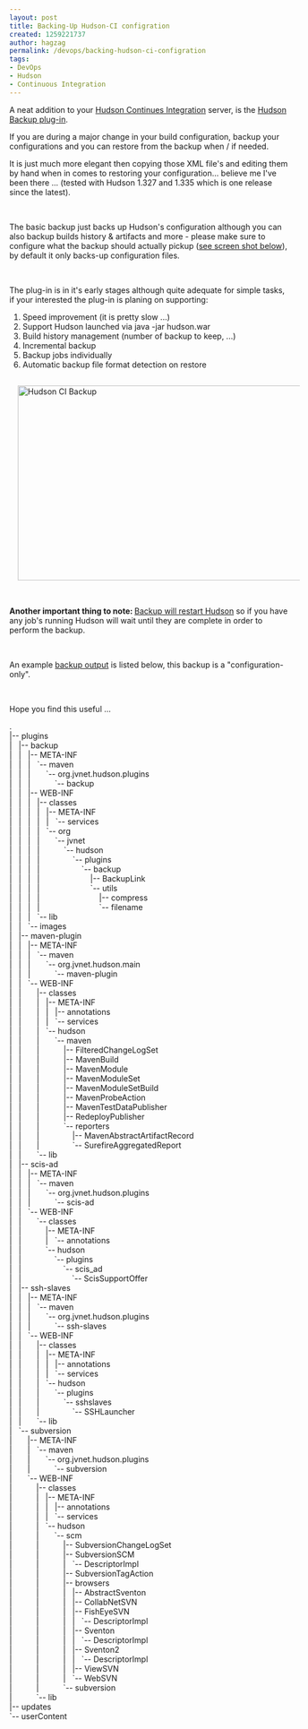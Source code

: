 ```yaml
---
layout: post
title: Backing-Up Hudson-CI configration
created: 1259221737
author: hagzag
permalink: /devops/backing-hudson-ci-configration
tags:
- DevOps
- Hudson
- Continuous Integration
---
```

<p>A neat addition to your <a href="http://wiki.hudson-ci.org/display/HUDSON/Meet+Hudson">Hudson Continues Integration</a> server, is the <a href="http://wiki.hudson-ci.org/display/HUDSON/Backup+Plugin">Hudson Backup plug-in</a>.</p>
<p>If you are during a major change in your build configuration, backup your configurations and you can restore from the backup when / if needed.</p>
<p>It is just much more elegant then copying those XML file's and editing them by hand when in comes to restoring your configuration... believe me I've been there ... (tested with Hudson 1.327 and 1.335 which is one release since the latest).</p>
<!--break-->
<p>&nbsp;</p>
<p>The basic backup just backs up Hudson's configuration although you can also backup builds history &amp; artifacts and more - please make sure to configure what the backup should actually pickup (<a href="#ScrrenShot">see screen shot below</a>), by default it only backs-up configuration files.</p>
<p>&nbsp;</p>
<p>The plug-in is in it's early stages although quite adequate for simple tasks, if your interested the plug-in is planing on supporting:<del><br />
</del></p>
<ol>
    <li>Speed improvement (it is pretty slow ...)</li>
    <li>Support Hudson launched via java -jar hudson.war</li>
    <li>Build history management (number of backup to keep, ...)</li>
    <li>Incremental backup</li>
    <li>Backup jobs individually</li>
    <li>Automatic backup file format detection on restore</li>
</ol>
<p><a name="ScrrenShot"><img align="left" width="600" vspace="15" hspace="15" height="348" alt="Hudson CI Backup" src="/files/upload/29/HudsonCI-BackupConfig.png" /></a></p>
<p>&nbsp;</p>
<p><strong>Another important thing to note: </strong><u>Backup will restart Hudson</u> so if you have any job's running Hudson will wait until they are complete in order to perform the backup.</p>
<p>&nbsp;</p>
<p>An example <a href="#backupoutput">backup output</a> is listed below, this backup is a &quot;configuration-only&quot;.</p>
<p>&nbsp;</p>
<p>Hope you find this useful ...</p>
<p><a name="backupoutput">.</a><br />
|-- plugins<br />
|&nbsp;&nbsp; |-- backup<br />
|&nbsp;&nbsp; |&nbsp;&nbsp; |-- META-INF<br />
|&nbsp;&nbsp; |&nbsp;&nbsp; |&nbsp;&nbsp; `-- maven<br />
|&nbsp;&nbsp; |&nbsp;&nbsp; |&nbsp;&nbsp;&nbsp;&nbsp;&nbsp;&nbsp; `-- org.jvnet.hudson.plugins<br />
|&nbsp;&nbsp; |&nbsp;&nbsp; |&nbsp;&nbsp;&nbsp;&nbsp;&nbsp;&nbsp;&nbsp;&nbsp;&nbsp;&nbsp; `-- backup<br />
|&nbsp;&nbsp; |&nbsp;&nbsp; |-- WEB-INF<br />
|&nbsp;&nbsp; |&nbsp;&nbsp; |&nbsp;&nbsp; |-- classes<br />
|&nbsp;&nbsp; |&nbsp;&nbsp; |&nbsp;&nbsp; |&nbsp;&nbsp; |-- META-INF<br />
|&nbsp;&nbsp; |&nbsp;&nbsp; |&nbsp;&nbsp; |&nbsp;&nbsp; |&nbsp;&nbsp; `-- services<br />
|&nbsp;&nbsp; |&nbsp;&nbsp; |&nbsp;&nbsp; |&nbsp;&nbsp; `-- org<br />
|&nbsp;&nbsp; |&nbsp;&nbsp; |&nbsp;&nbsp; |&nbsp;&nbsp;&nbsp;&nbsp;&nbsp;&nbsp; `-- jvnet<br />
|&nbsp;&nbsp; |&nbsp;&nbsp; |&nbsp;&nbsp; |&nbsp;&nbsp;&nbsp;&nbsp;&nbsp;&nbsp;&nbsp;&nbsp;&nbsp;&nbsp; `-- hudson<br />
|&nbsp;&nbsp; |&nbsp;&nbsp; |&nbsp;&nbsp; |&nbsp;&nbsp;&nbsp;&nbsp;&nbsp;&nbsp;&nbsp;&nbsp;&nbsp;&nbsp;&nbsp;&nbsp;&nbsp;&nbsp; `-- plugins<br />
|&nbsp;&nbsp; |&nbsp;&nbsp; |&nbsp;&nbsp; |&nbsp;&nbsp;&nbsp;&nbsp;&nbsp;&nbsp;&nbsp;&nbsp;&nbsp;&nbsp;&nbsp;&nbsp;&nbsp;&nbsp;&nbsp;&nbsp;&nbsp;&nbsp; `-- backup<br />
|&nbsp;&nbsp; |&nbsp;&nbsp; |&nbsp;&nbsp; |&nbsp;&nbsp;&nbsp;&nbsp;&nbsp;&nbsp;&nbsp;&nbsp;&nbsp;&nbsp;&nbsp;&nbsp;&nbsp;&nbsp;&nbsp;&nbsp;&nbsp;&nbsp;&nbsp;&nbsp;&nbsp;&nbsp; |-- BackupLink<br />
|&nbsp;&nbsp; |&nbsp;&nbsp; |&nbsp;&nbsp; |&nbsp;&nbsp;&nbsp;&nbsp;&nbsp;&nbsp;&nbsp;&nbsp;&nbsp;&nbsp;&nbsp;&nbsp;&nbsp;&nbsp;&nbsp;&nbsp;&nbsp;&nbsp;&nbsp;&nbsp;&nbsp;&nbsp; `-- utils<br />
|&nbsp;&nbsp; |&nbsp;&nbsp; |&nbsp;&nbsp; |&nbsp;&nbsp;&nbsp;&nbsp;&nbsp;&nbsp;&nbsp;&nbsp;&nbsp;&nbsp;&nbsp;&nbsp;&nbsp;&nbsp;&nbsp;&nbsp;&nbsp;&nbsp;&nbsp;&nbsp;&nbsp;&nbsp;&nbsp;&nbsp;&nbsp;&nbsp; |-- compress<br />
|&nbsp;&nbsp; |&nbsp;&nbsp; |&nbsp;&nbsp; |&nbsp;&nbsp;&nbsp;&nbsp;&nbsp;&nbsp;&nbsp;&nbsp;&nbsp;&nbsp;&nbsp;&nbsp;&nbsp;&nbsp;&nbsp;&nbsp;&nbsp;&nbsp;&nbsp;&nbsp;&nbsp;&nbsp;&nbsp;&nbsp;&nbsp;&nbsp; `-- filename<br />
|&nbsp;&nbsp; |&nbsp;&nbsp; |&nbsp;&nbsp; `-- lib<br />
|&nbsp;&nbsp; |&nbsp;&nbsp; `-- images<br />
|&nbsp;&nbsp; |-- maven-plugin<br />
|&nbsp;&nbsp; |&nbsp;&nbsp; |-- META-INF<br />
|&nbsp;&nbsp; |&nbsp;&nbsp; |&nbsp;&nbsp; `-- maven<br />
|&nbsp;&nbsp; |&nbsp;&nbsp; |&nbsp;&nbsp;&nbsp;&nbsp;&nbsp;&nbsp; `-- org.jvnet.hudson.main<br />
|&nbsp;&nbsp; |&nbsp;&nbsp; |&nbsp;&nbsp;&nbsp;&nbsp;&nbsp;&nbsp;&nbsp;&nbsp;&nbsp;&nbsp; `-- maven-plugin<br />
|&nbsp;&nbsp; |&nbsp;&nbsp; `-- WEB-INF<br />
|&nbsp;&nbsp; |&nbsp;&nbsp;&nbsp;&nbsp;&nbsp;&nbsp; |-- classes<br />
|&nbsp;&nbsp; |&nbsp;&nbsp;&nbsp;&nbsp;&nbsp;&nbsp; |&nbsp;&nbsp; |-- META-INF<br />
|&nbsp;&nbsp; |&nbsp;&nbsp;&nbsp;&nbsp;&nbsp;&nbsp; |&nbsp;&nbsp; |&nbsp;&nbsp; |-- annotations<br />
|&nbsp;&nbsp; |&nbsp;&nbsp;&nbsp;&nbsp;&nbsp;&nbsp; |&nbsp;&nbsp; |&nbsp;&nbsp; `-- services<br />
|&nbsp;&nbsp; |&nbsp;&nbsp;&nbsp;&nbsp;&nbsp;&nbsp; |&nbsp;&nbsp; `-- hudson<br />
|&nbsp;&nbsp; |&nbsp;&nbsp;&nbsp;&nbsp;&nbsp;&nbsp; |&nbsp;&nbsp;&nbsp;&nbsp;&nbsp;&nbsp; `-- maven<br />
|&nbsp;&nbsp; |&nbsp;&nbsp;&nbsp;&nbsp;&nbsp;&nbsp; |&nbsp;&nbsp;&nbsp;&nbsp;&nbsp;&nbsp;&nbsp;&nbsp;&nbsp;&nbsp; |-- FilteredChangeLogSet<br />
|&nbsp;&nbsp; |&nbsp;&nbsp;&nbsp;&nbsp;&nbsp;&nbsp; |&nbsp;&nbsp;&nbsp;&nbsp;&nbsp;&nbsp;&nbsp;&nbsp;&nbsp;&nbsp; |-- MavenBuild<br />
|&nbsp;&nbsp; |&nbsp;&nbsp;&nbsp;&nbsp;&nbsp;&nbsp; |&nbsp;&nbsp;&nbsp;&nbsp;&nbsp;&nbsp;&nbsp;&nbsp;&nbsp;&nbsp; |-- MavenModule<br />
|&nbsp;&nbsp; |&nbsp;&nbsp;&nbsp;&nbsp;&nbsp;&nbsp; |&nbsp;&nbsp;&nbsp;&nbsp;&nbsp;&nbsp;&nbsp;&nbsp;&nbsp;&nbsp; |-- MavenModuleSet<br />
|&nbsp;&nbsp; |&nbsp;&nbsp;&nbsp;&nbsp;&nbsp;&nbsp; |&nbsp;&nbsp;&nbsp;&nbsp;&nbsp;&nbsp;&nbsp;&nbsp;&nbsp;&nbsp; |-- MavenModuleSetBuild<br />
|&nbsp;&nbsp; |&nbsp;&nbsp;&nbsp;&nbsp;&nbsp;&nbsp; |&nbsp;&nbsp;&nbsp;&nbsp;&nbsp;&nbsp;&nbsp;&nbsp;&nbsp;&nbsp; |-- MavenProbeAction<br />
|&nbsp;&nbsp; |&nbsp;&nbsp;&nbsp;&nbsp;&nbsp;&nbsp; |&nbsp;&nbsp;&nbsp;&nbsp;&nbsp;&nbsp;&nbsp;&nbsp;&nbsp;&nbsp; |-- MavenTestDataPublisher<br />
|&nbsp;&nbsp; |&nbsp;&nbsp;&nbsp;&nbsp;&nbsp;&nbsp; |&nbsp;&nbsp;&nbsp;&nbsp;&nbsp;&nbsp;&nbsp;&nbsp;&nbsp;&nbsp; |-- RedeployPublisher<br />
|&nbsp;&nbsp; |&nbsp;&nbsp;&nbsp;&nbsp;&nbsp;&nbsp; |&nbsp;&nbsp;&nbsp;&nbsp;&nbsp;&nbsp;&nbsp;&nbsp;&nbsp;&nbsp; `-- reporters<br />
|&nbsp;&nbsp; |&nbsp;&nbsp;&nbsp;&nbsp;&nbsp;&nbsp; |&nbsp;&nbsp;&nbsp;&nbsp;&nbsp;&nbsp;&nbsp;&nbsp;&nbsp;&nbsp;&nbsp;&nbsp;&nbsp;&nbsp; |-- MavenAbstractArtifactRecord<br />
|&nbsp;&nbsp; |&nbsp;&nbsp;&nbsp;&nbsp;&nbsp;&nbsp; |&nbsp;&nbsp;&nbsp;&nbsp;&nbsp;&nbsp;&nbsp;&nbsp;&nbsp;&nbsp;&nbsp;&nbsp;&nbsp;&nbsp; `-- SurefireAggregatedReport<br />
|&nbsp;&nbsp; |&nbsp;&nbsp;&nbsp;&nbsp;&nbsp;&nbsp; `-- lib<br />
|&nbsp;&nbsp; |-- scis-ad<br />
|&nbsp;&nbsp; |&nbsp;&nbsp; |-- META-INF<br />
|&nbsp;&nbsp; |&nbsp;&nbsp; |&nbsp;&nbsp; `-- maven<br />
|&nbsp;&nbsp; |&nbsp;&nbsp; |&nbsp;&nbsp;&nbsp;&nbsp;&nbsp;&nbsp; `-- org.jvnet.hudson.plugins<br />
|&nbsp;&nbsp; |&nbsp;&nbsp; |&nbsp;&nbsp;&nbsp;&nbsp;&nbsp;&nbsp;&nbsp;&nbsp;&nbsp;&nbsp; `-- scis-ad<br />
|&nbsp;&nbsp; |&nbsp;&nbsp; `-- WEB-INF<br />
|&nbsp;&nbsp; |&nbsp;&nbsp;&nbsp;&nbsp;&nbsp;&nbsp; `-- classes<br />
|&nbsp;&nbsp; |&nbsp;&nbsp;&nbsp;&nbsp;&nbsp;&nbsp;&nbsp;&nbsp;&nbsp;&nbsp; |-- META-INF<br />
|&nbsp;&nbsp; |&nbsp;&nbsp;&nbsp;&nbsp;&nbsp;&nbsp;&nbsp;&nbsp;&nbsp;&nbsp; |&nbsp;&nbsp; `-- annotations<br />
|&nbsp;&nbsp; |&nbsp;&nbsp;&nbsp;&nbsp;&nbsp;&nbsp;&nbsp;&nbsp;&nbsp;&nbsp; `-- hudson<br />
|&nbsp;&nbsp; |&nbsp;&nbsp;&nbsp;&nbsp;&nbsp;&nbsp;&nbsp;&nbsp;&nbsp;&nbsp;&nbsp;&nbsp;&nbsp;&nbsp; `-- plugins<br />
|&nbsp;&nbsp; |&nbsp;&nbsp;&nbsp;&nbsp;&nbsp;&nbsp;&nbsp;&nbsp;&nbsp;&nbsp;&nbsp;&nbsp;&nbsp;&nbsp;&nbsp;&nbsp;&nbsp;&nbsp; `-- scis_ad<br />
|&nbsp;&nbsp; |&nbsp;&nbsp;&nbsp;&nbsp;&nbsp;&nbsp;&nbsp;&nbsp;&nbsp;&nbsp;&nbsp;&nbsp;&nbsp;&nbsp;&nbsp;&nbsp;&nbsp;&nbsp;&nbsp;&nbsp;&nbsp;&nbsp; `-- ScisSupportOffer<br />
|&nbsp;&nbsp; |-- ssh-slaves<br />
|&nbsp;&nbsp; |&nbsp;&nbsp; |-- META-INF<br />
|&nbsp;&nbsp; |&nbsp;&nbsp; |&nbsp;&nbsp; `-- maven<br />
|&nbsp;&nbsp; |&nbsp;&nbsp; |&nbsp;&nbsp;&nbsp;&nbsp;&nbsp;&nbsp; `-- org.jvnet.hudson.plugins<br />
|&nbsp;&nbsp; |&nbsp;&nbsp; |&nbsp;&nbsp;&nbsp;&nbsp;&nbsp;&nbsp;&nbsp;&nbsp;&nbsp;&nbsp; `-- ssh-slaves<br />
|&nbsp;&nbsp; |&nbsp;&nbsp; `-- WEB-INF<br />
|&nbsp;&nbsp; |&nbsp;&nbsp;&nbsp;&nbsp;&nbsp;&nbsp; |-- classes<br />
|&nbsp;&nbsp; |&nbsp;&nbsp;&nbsp;&nbsp;&nbsp;&nbsp; |&nbsp;&nbsp; |-- META-INF<br />
|&nbsp;&nbsp; |&nbsp;&nbsp;&nbsp;&nbsp;&nbsp;&nbsp; |&nbsp;&nbsp; |&nbsp;&nbsp; |-- annotations<br />
|&nbsp;&nbsp; |&nbsp;&nbsp;&nbsp;&nbsp;&nbsp;&nbsp; |&nbsp;&nbsp; |&nbsp;&nbsp; `-- services<br />
|&nbsp;&nbsp; |&nbsp;&nbsp;&nbsp;&nbsp;&nbsp;&nbsp; |&nbsp;&nbsp; `-- hudson<br />
|&nbsp;&nbsp; |&nbsp;&nbsp;&nbsp;&nbsp;&nbsp;&nbsp; |&nbsp;&nbsp;&nbsp;&nbsp;&nbsp;&nbsp; `-- plugins<br />
|&nbsp;&nbsp; |&nbsp;&nbsp;&nbsp;&nbsp;&nbsp;&nbsp; |&nbsp;&nbsp;&nbsp;&nbsp;&nbsp;&nbsp;&nbsp;&nbsp;&nbsp;&nbsp; `-- sshslaves<br />
|&nbsp;&nbsp; |&nbsp;&nbsp;&nbsp;&nbsp;&nbsp;&nbsp; |&nbsp;&nbsp;&nbsp;&nbsp;&nbsp;&nbsp;&nbsp;&nbsp;&nbsp;&nbsp;&nbsp;&nbsp;&nbsp;&nbsp; `-- SSHLauncher<br />
|&nbsp;&nbsp; |&nbsp;&nbsp;&nbsp;&nbsp;&nbsp;&nbsp; `-- lib<br />
|&nbsp;&nbsp; `-- subversion<br />
|&nbsp;&nbsp;&nbsp;&nbsp;&nbsp;&nbsp; |-- META-INF<br />
|&nbsp;&nbsp;&nbsp;&nbsp;&nbsp;&nbsp; |&nbsp;&nbsp; `-- maven<br />
|&nbsp;&nbsp;&nbsp;&nbsp;&nbsp;&nbsp; |&nbsp;&nbsp;&nbsp;&nbsp;&nbsp;&nbsp; `-- org.jvnet.hudson.plugins<br />
|&nbsp;&nbsp;&nbsp;&nbsp;&nbsp;&nbsp; |&nbsp;&nbsp;&nbsp;&nbsp;&nbsp;&nbsp;&nbsp;&nbsp;&nbsp;&nbsp; `-- subversion<br />
|&nbsp;&nbsp;&nbsp;&nbsp;&nbsp;&nbsp; `-- WEB-INF<br />
|&nbsp;&nbsp;&nbsp;&nbsp;&nbsp;&nbsp;&nbsp;&nbsp;&nbsp;&nbsp; |-- classes<br />
|&nbsp;&nbsp;&nbsp;&nbsp;&nbsp;&nbsp;&nbsp;&nbsp;&nbsp;&nbsp; |&nbsp;&nbsp; |-- META-INF<br />
|&nbsp;&nbsp;&nbsp;&nbsp;&nbsp;&nbsp;&nbsp;&nbsp;&nbsp;&nbsp; |&nbsp;&nbsp; |&nbsp;&nbsp; |-- annotations<br />
|&nbsp;&nbsp;&nbsp;&nbsp;&nbsp;&nbsp;&nbsp;&nbsp;&nbsp;&nbsp; |&nbsp;&nbsp; |&nbsp;&nbsp; `-- services<br />
|&nbsp;&nbsp;&nbsp;&nbsp;&nbsp;&nbsp;&nbsp;&nbsp;&nbsp;&nbsp; |&nbsp;&nbsp; `-- hudson<br />
|&nbsp;&nbsp;&nbsp;&nbsp;&nbsp;&nbsp;&nbsp;&nbsp;&nbsp;&nbsp; |&nbsp;&nbsp;&nbsp;&nbsp;&nbsp;&nbsp; `-- scm<br />
|&nbsp;&nbsp;&nbsp;&nbsp;&nbsp;&nbsp;&nbsp;&nbsp;&nbsp;&nbsp; |&nbsp;&nbsp;&nbsp;&nbsp;&nbsp;&nbsp;&nbsp;&nbsp;&nbsp;&nbsp; |-- SubversionChangeLogSet<br />
|&nbsp;&nbsp;&nbsp;&nbsp;&nbsp;&nbsp;&nbsp;&nbsp;&nbsp;&nbsp; |&nbsp;&nbsp;&nbsp;&nbsp;&nbsp;&nbsp;&nbsp;&nbsp;&nbsp;&nbsp; |-- SubversionSCM<br />
|&nbsp;&nbsp;&nbsp;&nbsp;&nbsp;&nbsp;&nbsp;&nbsp;&nbsp;&nbsp; |&nbsp;&nbsp;&nbsp;&nbsp;&nbsp;&nbsp;&nbsp;&nbsp;&nbsp;&nbsp; |&nbsp;&nbsp; `-- DescriptorImpl<br />
|&nbsp;&nbsp;&nbsp;&nbsp;&nbsp;&nbsp;&nbsp;&nbsp;&nbsp;&nbsp; |&nbsp;&nbsp;&nbsp;&nbsp;&nbsp;&nbsp;&nbsp;&nbsp;&nbsp;&nbsp; |-- SubversionTagAction<br />
|&nbsp;&nbsp;&nbsp;&nbsp;&nbsp;&nbsp;&nbsp;&nbsp;&nbsp;&nbsp; |&nbsp;&nbsp;&nbsp;&nbsp;&nbsp;&nbsp;&nbsp;&nbsp;&nbsp;&nbsp; |-- browsers<br />
|&nbsp;&nbsp;&nbsp;&nbsp;&nbsp;&nbsp;&nbsp;&nbsp;&nbsp;&nbsp; |&nbsp;&nbsp;&nbsp;&nbsp;&nbsp;&nbsp;&nbsp;&nbsp;&nbsp;&nbsp; |&nbsp;&nbsp; |-- AbstractSventon<br />
|&nbsp;&nbsp;&nbsp;&nbsp;&nbsp;&nbsp;&nbsp;&nbsp;&nbsp;&nbsp; |&nbsp;&nbsp;&nbsp;&nbsp;&nbsp;&nbsp;&nbsp;&nbsp;&nbsp;&nbsp; |&nbsp;&nbsp; |-- CollabNetSVN<br />
|&nbsp;&nbsp;&nbsp;&nbsp;&nbsp;&nbsp;&nbsp;&nbsp;&nbsp;&nbsp; |&nbsp;&nbsp;&nbsp;&nbsp;&nbsp;&nbsp;&nbsp;&nbsp;&nbsp;&nbsp; |&nbsp;&nbsp; |-- FishEyeSVN<br />
|&nbsp;&nbsp;&nbsp;&nbsp;&nbsp;&nbsp;&nbsp;&nbsp;&nbsp;&nbsp; |&nbsp;&nbsp;&nbsp;&nbsp;&nbsp;&nbsp;&nbsp;&nbsp;&nbsp;&nbsp; |&nbsp;&nbsp; |&nbsp;&nbsp; `-- DescriptorImpl<br />
|&nbsp;&nbsp;&nbsp;&nbsp;&nbsp;&nbsp;&nbsp;&nbsp;&nbsp;&nbsp; |&nbsp;&nbsp;&nbsp;&nbsp;&nbsp;&nbsp;&nbsp;&nbsp;&nbsp;&nbsp; |&nbsp;&nbsp; |-- Sventon<br />
|&nbsp;&nbsp;&nbsp;&nbsp;&nbsp;&nbsp;&nbsp;&nbsp;&nbsp;&nbsp; |&nbsp;&nbsp;&nbsp;&nbsp;&nbsp;&nbsp;&nbsp;&nbsp;&nbsp;&nbsp; |&nbsp;&nbsp; |&nbsp;&nbsp; `-- DescriptorImpl<br />
|&nbsp;&nbsp;&nbsp;&nbsp;&nbsp;&nbsp;&nbsp;&nbsp;&nbsp;&nbsp; |&nbsp;&nbsp;&nbsp;&nbsp;&nbsp;&nbsp;&nbsp;&nbsp;&nbsp;&nbsp; |&nbsp;&nbsp; |-- Sventon2<br />
|&nbsp;&nbsp;&nbsp;&nbsp;&nbsp;&nbsp;&nbsp;&nbsp;&nbsp;&nbsp; |&nbsp;&nbsp;&nbsp;&nbsp;&nbsp;&nbsp;&nbsp;&nbsp;&nbsp;&nbsp; |&nbsp;&nbsp; |&nbsp;&nbsp; `-- DescriptorImpl<br />
|&nbsp;&nbsp;&nbsp;&nbsp;&nbsp;&nbsp;&nbsp;&nbsp;&nbsp;&nbsp; |&nbsp;&nbsp;&nbsp;&nbsp;&nbsp;&nbsp;&nbsp;&nbsp;&nbsp;&nbsp; |&nbsp;&nbsp; |-- ViewSVN<br />
|&nbsp;&nbsp;&nbsp;&nbsp;&nbsp;&nbsp;&nbsp;&nbsp;&nbsp;&nbsp; |&nbsp;&nbsp;&nbsp;&nbsp;&nbsp;&nbsp;&nbsp;&nbsp;&nbsp;&nbsp; |&nbsp;&nbsp; `-- WebSVN<br />
|&nbsp;&nbsp;&nbsp;&nbsp;&nbsp;&nbsp;&nbsp;&nbsp;&nbsp;&nbsp; |&nbsp;&nbsp;&nbsp;&nbsp;&nbsp;&nbsp;&nbsp;&nbsp;&nbsp;&nbsp; `-- subversion<br />
|&nbsp;&nbsp;&nbsp;&nbsp;&nbsp;&nbsp;&nbsp;&nbsp;&nbsp;&nbsp; `-- lib<br />
|-- updates<br />
`-- userContent<br />
&nbsp;</p>
